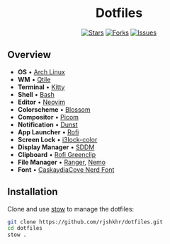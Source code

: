 <div align="center">

# Dotfiles

[![Stars](https://img.shields.io/github/stars/rjshkhr/dotfiles?style=for-the-badge&logo=github&color=839AEC&logoColor=fcfcfc&labelColor=212630)](https://github.com/rjshkhr/dotfiles/stargazers) [![Forks](https://img.shields.io/github/forks/rjshkhr/dotfiles?style=for-the-badge&logo=github&color=70B791&logoColor=fcfcfc&labelColor=212630)](https://github.com/rjshkhr/dotfiles/network/members) [![Issues](https://img.shields.io/github/issues/rjshkhr/dotfiles?style=for-the-badge&logo=gitbook&color=E28479&logoColor=fcfcfc&labelColor=212630)](https://github.com/rjshkhr/dotfiles/issues)

</div>

## Overview

- **OS** • [Arch Linux](https://archlinux.org)
- **WM** • [Qtile](https://github.com/qtile/qtile)
- **Terminal** • [Kitty](https://github.com/kovidgoyal/kitty)
- **Shell** • [Bash](https://www.gnu.org/software/bash)
- **Editor** • [Neovim](https://neovim.io)
- **Colorscheme** • [Blossom](https://github.com/rjshkhr/blossom.nvim)
- **Compositor** • [Picom](https://github.com/yshui/picom)
- **Notification** • [Dunst](https://github.com/dunst-project/dunst)
- **App Launcher** • [Rofi](https://github.com/davatorium/rofi)
- **Screen Lock** • [i3lock-color](https://github.com/Raymo111/i3lock-color)
- **Display Manager** • [SDDM](https://github.com/sddm/sddm)
- **Clipboard** • [Rofi Greenclip](https://github.com/erebe/greenclip)
- **File Manager** • [Ranger](https://github.com/ranger/ranger), [Nemo](https://github.com/linuxmint/nemo)
- **Font** • [CaskaydiaCove Nerd Font](https://www.nerdfonts.com)

## Installation

Clone and use [stow](https://www.gnu.org/software/stow) to manage the dotfiles:

```sh
git clone https://github.com/rjshkhr/dotfiles.git
cd dotfiles
stow .
```
